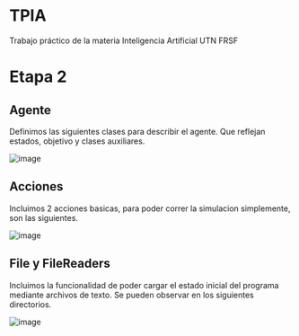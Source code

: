 # TPIA
Trabajo práctico de la materia Inteligencia Artificial UTN FRSF

# Etapa 2

## Agente
Definimos las siguientes clases para describir el agente. Que reflejan estados, objetivo y clases auxiliares.

![image](https://user-images.githubusercontent.com/44452084/235812592-47ab6cf8-dcce-4569-9ccb-2aedf7bca1fe.png)

## Acciones
Incluimos 2 acciones basicas, para poder correr la simulacion simplemente, son las siguientes.

![image](https://user-images.githubusercontent.com/44452084/235812480-c6519153-8238-412a-97fd-ee58417e3228.png)


## File y FileReaders
Incluimos la funcionalidad de poder cargar el estado inicial del programa mediante archivos de texto.
Se pueden observar en los siguientes directorios.

![image](https://user-images.githubusercontent.com/44452084/235812309-1994c4b9-5fae-4e54-af90-adea4e5f2eda.png)
